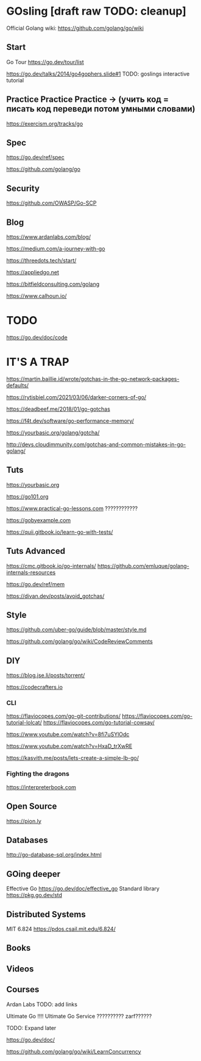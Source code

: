 # GOsling [draft raw TODO: cleanup]

Official Golang wiki: https://github.com/golang/go/wiki

## Start

Go Tour <https://go.dev/tour/list>


https://go.dev/talks/2014/go4gophers.slide#1
TODO: goslings interactive tutorial



## Practice Practice Practice -> (учить код = писать код переведи потом умными словами)


https://exercism.org/tracks/go


## Spec

https://go.dev/ref/spec

https://github.com/golang/go

## Security

https://github.com/OWASP/Go-SCP


## Blog
https://www.ardanlabs.com/blog/

https://medium.com/a-journey-with-go

https://threedots.tech/start/

https://appliedgo.net

https://bitfieldconsulting.com/golang

https://www.calhoun.io/





# TODO

https://go.dev/doc/code



# IT'S A TRAP

https://martin.baillie.id/wrote/gotchas-in-the-go-network-packages-defaults/

https://rytisbiel.com/2021/03/06/darker-corners-of-go/

https://deadbeef.me/2018/01/go-gotchas

https://f4t.dev/software/go-performance-memory/


https://yourbasic.org/golang/gotcha/

http://devs.cloudimmunity.com/gotchas-and-common-mistakes-in-go-golang/
## Tuts

https://yourbasic.org

https://go101.org

https://www.practical-go-lessons.com ????????????

https://gobyexample.com

https://quii.gitbook.io/learn-go-with-tests/

## Tuts Advanced
https://cmc.gitbook.io/go-internals/
https://github.com/emluque/golang-internals-resources

https://go.dev/ref/mem

https://divan.dev/posts/avoid_gotchas/

## Style

https://github.com/uber-go/guide/blob/master/style.md

https://github.com/golang/go/wiki/CodeReviewComments


## DIY

https://blog.jse.li/posts/torrent/

https://codecrafters.io

### CLI
https://flaviocopes.com/go-git-contributions/
https://flaviocopes.com/go-tutorial-lolcat/
https://flaviocopes.com/go-tutorial-cowsay/

https://www.youtube.com/watch?v=8fi7uSYlOdc

https://www.youtube.com/watch?v=HxaD_trXwRE

https://kasvith.me/posts/lets-create-a-simple-lb-go/

### Fighting the dragons

https://interpreterbook.com

## Open Source

https://pion.ly

## Databases

http://go-database-sql.org/index.html



## GOing deeper

Effective Go <https://go.dev/doc/effective_go>
Standard library https://pkg.go.dev/std

## Distributed Systems

MIT 6.824 https://pdos.csail.mit.edu/6.824/

## Books

## Videos

## Courses

Ardan Labs TODO: add links

Ultimate Go !!!!
Ultimate Go Service ?????????? zarf??????


TODO: Expand later

https://go.dev/doc/

https://github.com/golang/go/wiki/LearnConcurrency


